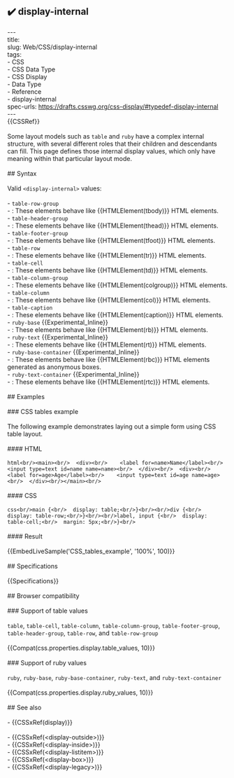 ## ✔️ display-internal 
 ---<br/>title: <display-internal><br/>slug: Web/CSS/display-internal<br/>tags:<br/>  - CSS<br/>  - CSS Data Type<br/>  - CSS Display<br/>  - Data Type<br/>  - Reference<br/>  - display-internal<br/>spec-urls: https://drafts.csswg.org/css-display/#typedef-display-internal<br/>---<br/>{{CSSRef}}<br/><br/>Some layout models such as `table` and `ruby` have a complex internal structure, with several different roles that their children and descendants can fill. This page defines those internal display values, which only have meaning within that particular layout mode.<br/><br/>## Syntax<br/><br/>Valid `<display-internal>` values:<br/><br/>- `table-row-group`<br/>  - : These elements behave like {{HTMLElement(tbody)}} HTML elements.<br/>- `table-header-group`<br/>  - : These elements behave like {{HTMLElement(thead)}} HTML elements.<br/>- `table-footer-group`<br/>  - : These elements behave like {{HTMLElement(tfoot)}} HTML elements.<br/>- `table-row`<br/>  - : These elements behave like {{HTMLElement(tr)}} HTML elements.<br/>- `table-cell`<br/>  - : These elements behave like {{HTMLElement(td)}} HTML elements.<br/>- `table-column-group`<br/>  - : These elements behave like {{HTMLElement(colgroup)}} HTML elements.<br/>- `table-column`<br/>  - : These elements behave like {{HTMLElement(col)}} HTML elements.<br/>- `table-caption`<br/>  - : These elements behave like {{HTMLElement(caption)}} HTML elements.<br/>- `ruby-base` {{Experimental_Inline}}<br/>  - : These elements behave like {{HTMLElement(rb)}} HTML elements.<br/>- `ruby-text` {{Experimental_Inline}}<br/>  - : These elements behave like {{HTMLElement(rt)}} HTML elements.<br/>- `ruby-base-container` {{Experimental_Inline}}<br/>  - : These elements behave like {{HTMLElement(rbc)}} HTML elements generated as anonymous boxes.<br/>- `ruby-text-container` {{Experimental_Inline}}<br/>  - : These elements behave like {{HTMLElement(rtc)}} HTML elements.<br/><br/>## Examples<br/><br/>### CSS tables example<br/><br/>The following example demonstrates laying out a simple form using CSS table layout.<br/><br/>#### HTML<br/><br/>```html<br/><main><br/>  <div><br/>    <label for=name>Name</label><br/>    <input type=text id=name name=name><br/>  </div><br/>  <div><br/>    <label for=age>Age</label><br/>    <input type=text id=age name=age><br/>  </div><br/></main><br/>```<br/><br/>#### CSS<br/><br/>```css<br/>main {<br/>  display: table;<br/>}<br/><br/>div {<br/>  display: table-row;<br/>}<br/><br/>label, input {<br/>  display: table-cell;<br/>  margin: 5px;<br/>}<br/>```<br/><br/>#### Result<br/><br/>{{EmbedLiveSample('CSS_tables_example', '100%', 100)}}<br/><br/>## Specifications<br/><br/>{{Specifications}}<br/><br/>## Browser compatibility<br/><br/>### Support of table values<br/><br/>`table`, `table-cell`, `table-column`, `table-column-group`, `table-footer-group`, `table-header-group`, `table-row`, and `table-row-group`<br/><br/>{{Compat(css.properties.display.table_values, 10)}}<br/><br/>### Support of ruby values<br/><br/>`ruby`, `ruby-base`, `ruby-base-container`, `ruby-text`, and `ruby-text-container`<br/><br/>{{Compat(css.properties.display.ruby_values, 10)}}<br/><br/>## See also<br/><br/>- {{CSSxRef(display)}}<br/><br/>  - {{CSSxRef(&lt;display-outside&gt;)}}<br/>  - {{CSSxRef(&lt;display-inside&gt;)}}<br/>  - {{CSSxRef(&lt;display-listitem&gt;)}}<br/>  - {{CSSxRef(&lt;display-box&gt;)}}<br/>  - {{CSSxRef(&lt;display-legacy&gt;)}}<br/>